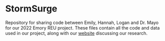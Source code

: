 # StormSurge
Repository for sharing code between Emily, Hannah, Logan and Dr. Mayo for our 2022 Emory REU project.
These files contain all the code and data used in our project, along with our [website](https://github.com/loganpknudsen/emory-reu-ret-website/blob/main/content/projects/2022-storm-surge/index.md) discussing our research.


